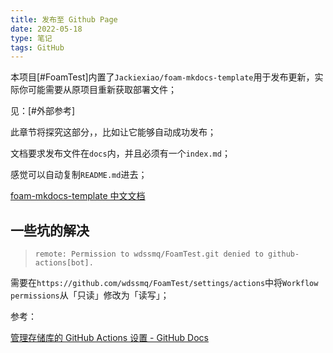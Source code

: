 ```yaml
---
title: 发布至 Github Page
date: 2022-05-18
type: 笔记
tags: GitHub
---
```


本项目[#FoamTest]内置了`Jackiexiao/foam-mkdocs-template`用于发布更新，实际你可能需要从原项目重新获取部署文件；

见：[#外部参考]

此章节将探究这部分，，比如让它能够自动成功发布；

文档要求发布文件在`docs`内，并且必须有一个`index.md`；

感觉可以自动复制`README.md`进去；

[foam-mkdocs-template 中文文档](https://github.com/Jackiexiao/foam-mkdocs-template/blob/master/README-zh.md)

## 一些坑的解决

> `remote: Permission to wdssmq/FoamTest.git denied to github-actions[bot].`

需要在`https://github.com/wdssmq/FoamTest/settings/actions`中将`Workflow permissions`从「只读」修改为「读写」；

参考：

[管理存储库的 GitHub Actions 设置 - GitHub Docs](https://docs.github.com/cn/repositories/managing-your-repositorys-settings-and-features/enabling-features-for-your-repository/managing-github-actions-settings-for-a-repository#configuring-the-default-github_token-permissions "管理存储库的 GitHub Actions 设置 - GitHub Docs")
